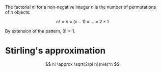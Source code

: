 The factorial $n!$ for a non-negative integer $n$ is the number of permutations of $n$ objects:

$$
n! = n\times (n-1)\times\dots \times 2 \times 1
$$

By extension of the pattern, $0!=1$.

# Stirling's approximation

$$
n! \approx \sqrt{2\pi n}(n/e)^n
$$
